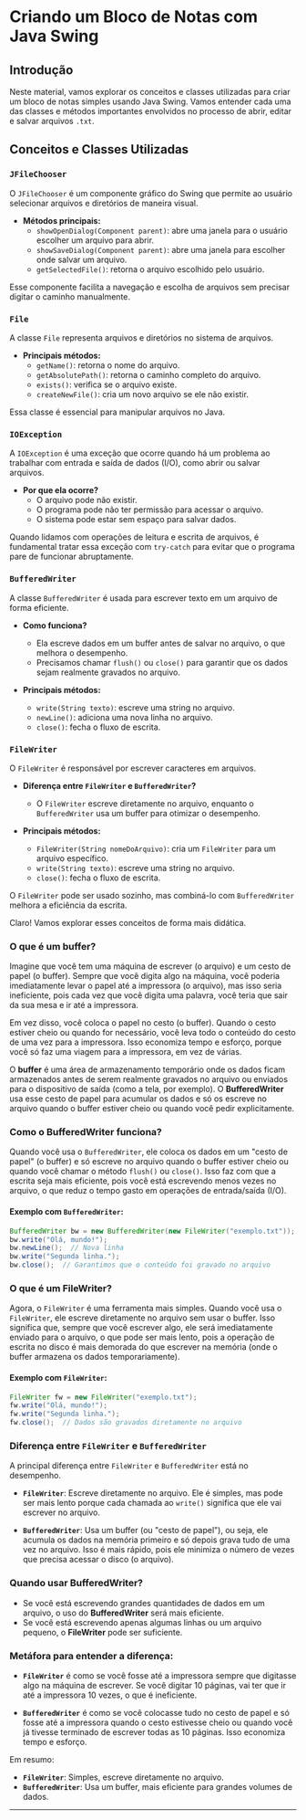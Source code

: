 # Criando um Bloco de Notas com Java Swing

## Introdução
Neste material, vamos explorar os conceitos e classes utilizadas para criar um bloco de notas simples usando Java Swing. 
Vamos entender cada uma das classes e métodos importantes envolvidos no processo de abrir, editar e salvar arquivos `.txt`.

## Conceitos e Classes Utilizadas

### `JFileChooser`
O `JFileChooser` é um componente gráfico do Swing que permite ao usuário selecionar arquivos e diretórios de maneira visual.

- **Métodos principais:**
  - `showOpenDialog(Component parent)`: abre uma janela para o usuário escolher um arquivo para abrir.
  - `showSaveDialog(Component parent)`: abre uma janela para escolher onde salvar um arquivo.
  - `getSelectedFile()`: retorna o arquivo escolhido pelo usuário.
  
Esse componente facilita a navegação e escolha de arquivos sem precisar digitar o caminho manualmente.

### `File`
A classe `File` representa arquivos e diretórios no sistema de arquivos.

- **Principais métodos:**
  - `getName()`: retorna o nome do arquivo.
  - `getAbsolutePath()`: retorna o caminho completo do arquivo.
  - `exists()`: verifica se o arquivo existe.
  - `createNewFile()`: cria um novo arquivo se ele não existir.
  
Essa classe é essencial para manipular arquivos no Java.

### `IOException`
A `IOException` é uma exceção que ocorre quando há um problema ao trabalhar com entrada e saída de dados (I/O), como abrir ou salvar arquivos.

- **Por que ela ocorre?**
  - O arquivo pode não existir.
  - O programa pode não ter permissão para acessar o arquivo.
  - O sistema pode estar sem espaço para salvar dados.

Quando lidamos com operações de leitura e escrita de arquivos, é fundamental tratar essa exceção com `try-catch` para evitar que o programa pare de funcionar abruptamente.

### `BufferedWriter`
A classe `BufferedWriter` é usada para escrever texto em um arquivo de forma eficiente.

- **Como funciona?**
  - Ela escreve dados em um buffer antes de salvar no arquivo, o que melhora o desempenho.
  - Precisamos chamar `flush()` ou `close()` para garantir que os dados sejam realmente gravados no arquivo.

- **Principais métodos:**
  - `write(String texto)`: escreve uma string no arquivo.
  - `newLine()`: adiciona uma nova linha no arquivo.
  - `close()`: fecha o fluxo de escrita.

### `FileWriter`
O `FileWriter` é responsável por escrever caracteres em arquivos.

- **Diferença entre `FileWriter` e `BufferedWriter`?**
  - O `FileWriter` escreve diretamente no arquivo, enquanto o `BufferedWriter` usa um buffer para otimizar o desempenho.

- **Principais métodos:**
  - `FileWriter(String nomeDoArquivo)`: cria um `FileWriter` para um arquivo específico.
  - `write(String texto)`: escreve uma string no arquivo.
  - `close()`: fecha o fluxo de escrita.

O `FileWriter` pode ser usado sozinho, mas combiná-lo com `BufferedWriter` melhora a eficiência da escrita.


Claro! Vamos explorar esses conceitos de forma mais didática.

### O que é um **buffer**?

Imagine que você tem uma máquina de escrever (o arquivo) e um cesto de papel (o buffer). Sempre que você digita algo na máquina, você poderia imediatamente levar o papel até a impressora (o arquivo), mas isso seria ineficiente, pois cada vez que você digita uma palavra, você teria que sair da sua mesa e ir até a impressora.

Em vez disso, você coloca o papel no cesto (o buffer). Quando o cesto estiver cheio ou quando for necessário, você leva todo o conteúdo do cesto de uma vez para a impressora. Isso economiza tempo e esforço, porque você só faz uma viagem para a impressora, em vez de várias.

O **buffer** é uma área de armazenamento temporário onde os dados ficam armazenados antes de serem realmente gravados no arquivo ou enviados para o dispositivo de saída (como a tela, por exemplo). 
O **BufferedWriter** usa esse cesto de papel para acumular os dados e só os escreve no arquivo quando o buffer estiver cheio ou quando você pedir explicitamente.

### Como o **BufferedWriter** funciona?

Quando você usa o `BufferedWriter`, ele coloca os dados em um "cesto de papel" (o buffer) e só escreve no arquivo quando o buffer estiver cheio ou quando você chamar o método `flush()` ou `close()`. 
Isso faz com que a escrita seja mais eficiente, pois você está escrevendo menos vezes no arquivo, o que reduz o tempo gasto em operações de entrada/saída (I/O).

#### Exemplo com `BufferedWriter`:
```java
BufferedWriter bw = new BufferedWriter(new FileWriter("exemplo.txt"));
bw.write("Olá, mundo!");
bw.newLine();  // Nova linha
bw.write("Segunda linha.");
bw.close();  // Garantimos que o conteúdo foi gravado no arquivo
```

### O que é um **FileWriter**?

Agora, o `FileWriter` é uma ferramenta mais simples. Quando você usa o `FileWriter`, ele escreve diretamente no arquivo sem usar o buffer. Isso significa que, sempre que você escrever algo, ele será imediatamente enviado para o arquivo, o que pode ser mais lento, pois a operação de escrita no disco é mais demorada do que escrever na memória (onde o buffer armazena os dados temporariamente).

#### Exemplo com `FileWriter`:
```java
FileWriter fw = new FileWriter("exemplo.txt");
fw.write("Olá, mundo!");
fw.write("Segunda linha.");
fw.close();  // Dados são gravados diretamente no arquivo
```

### **Diferença entre `FileWriter` e `BufferedWriter`**

A principal diferença entre `FileWriter` e `BufferedWriter` está no desempenho.

- **`FileWriter`**: Escreve diretamente no arquivo. Ele é simples, mas pode ser mais lento porque cada chamada ao `write()` significa que ele vai escrever no arquivo.
  
- **`BufferedWriter`**: Usa um buffer (ou "cesto de papel"), ou seja, ele acumula os dados na memória primeiro e só depois grava tudo de uma vez no arquivo. Isso é mais rápido, pois ele minimiza o número de vezes que precisa acessar o disco (o arquivo).

### Quando usar **BufferedWriter**?

- Se você está escrevendo grandes quantidades de dados em um arquivo, o uso do **BufferedWriter** será mais eficiente.
- Se você está escrevendo apenas algumas linhas ou um arquivo pequeno, o **FileWriter** pode ser suficiente.

### Metáfora para entender a diferença:

- **`FileWriter`** é como se você fosse até a impressora sempre que digitasse algo na máquina de escrever. Se você digitar 10 páginas, vai ter que ir até a impressora 10 vezes, o que é ineficiente.
  
- **`BufferedWriter`** é como se você colocasse tudo no cesto de papel e só fosse até a impressora quando o cesto estivesse cheio ou quando você já tivesse terminado de escrever todas as 10 páginas. Isso economiza tempo e esforço.

Em resumo:
- **`FileWriter`**: Simples, escreve diretamente no arquivo.
- **`BufferedWriter`**: Usa um buffer, mais eficiente para grandes volumes de dados.

---

